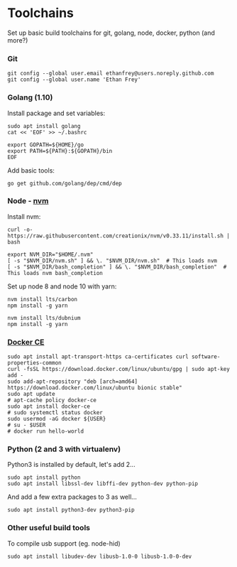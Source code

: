 # Toolchains

Set up basic build toolchains for git, golang, node, docker, python (and more?)

### Git

```
git config --global user.email ethanfrey@users.noreply.github.com
git config --global user.name 'Ethan Frey'
```

### Golang (1.10)

Install package and set variables:
```
sudo apt install golang
cat << 'EOF' >> ~/.bashrc

export GOPATH=${HOME}/go
export PATH=${PATH}:${GOPATH}/bin
EOF
```

Add basic tools:
```
go get github.com/golang/dep/cmd/dep
```

### Node - [nvm](https://github.com/creationix/nvm)

Install nvm:
```
curl -o- https://raw.githubusercontent.com/creationix/nvm/v0.33.11/install.sh | bash

export NVM_DIR="$HOME/.nvm"
[ -s "$NVM_DIR/nvm.sh" ] && \. "$NVM_DIR/nvm.sh"  # This loads nvm
[ -s "$NVM_DIR/bash_completion" ] && \. "$NVM_DIR/bash_completion"  # This loads nvm bash_completion
```

Set up node 8 and node 10 with yarn:
```
nvm install lts/carbon
npm install -g yarn

nvm install lts/dubnium
npm install -g yarn
```

### [Docker CE](https://www.digitalocean.com/community/tutorials/how-to-install-and-use-docker-on-ubuntu-18-04)

```
sudo apt install apt-transport-https ca-certificates curl software-properties-common
curl -fsSL https://download.docker.com/linux/ubuntu/gpg | sudo apt-key add -
sudo add-apt-repository "deb [arch=amd64] https://download.docker.com/linux/ubuntu bionic stable"
sudo apt update
# apt-cache policy docker-ce
sudo apt install docker-ce
# sudo systemctl status docker
sudo usermod -aG docker ${USER}
# su - $USER
# docker run hello-world
```


### Python (2 and 3 with virtualenv)

Python3 is installed by default, let's add 2...

```
sudo apt install python 
sudo apt install libssl-dev libffi-dev python-dev python-pip
```

And add a few extra packages to 3 as well...

```
sudo apt install python3-dev python3-pip
```

### Other useful build tools

To compile usb support (eg. node-hid)

```
sudo apt install libudev-dev libusb-1.0-0 libusb-1.0-0-dev
```
